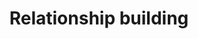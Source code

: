 ---
tag: relationship-building
title: Relationship building
description: >-
  These strategies for relationship building work to make strong relationships
  in all domains. If you want a good relationship. Learn how to increase your
  emotional intelligence for great relationships.
hero:
  label: How to build relationships
  heading: Relationship building skills for all types of relationships
  text_markdown:
page_blocks:
  - _id: posts_relevant
  - _id: block_rich_text
    alignment: left
    text_markdown: >-
      These strategies for relationship building work to make strong
      relationships in all domains. If you want a good relationship. Learn how
      to increase your emotional intelligence for great relationships.


      Whether it be romantic or platonic, these are some fantastic strategies
      for creating better personal relationships


      ## Romantic relationship-building skills


      Everyone wants to find a special someone to build a successful long-term
      bond with.


      By focusing on the unique challenges of men and women, I’ve taken my
      experience from being in a happy long-term relationship and created some
      articles that I believe give you the best chance of having a successful
      relationship


      ### Starting a relationship


      #### [How to get into a relationship](/how-to-get-into-a-relationship/)


      In the modern internet era, it’s easy for someone to fool you with social
      media into thinking that they’re a great prospect. The advice in this
      article gives you an ingenious method to discover if someone is a good fit
      for a relationship without you risking the pain of heartbreak.


      #### [You can’t force relationships to
      develop](/you-cant-force-relationships-to-develop/)


      A major red flag to watch out for is people who move too fast. They lack
      the self-awareness to be aware of how uncomfortable this makes the other
      party. Healthy relationships take time to develop and this article shows
      you why.


      &nbsp;
---